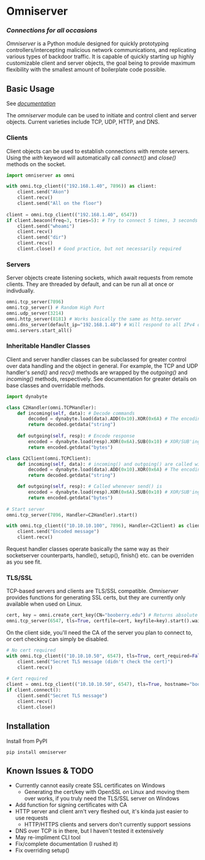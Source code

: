# Omniserver
### _Connections for all occasions_
*Omniserver* is a Python module designed for quickly prototyping controllers/intercepting malicious network communications, and replicating various types of backdoor traffic. It is capable of quickly starting up highly customizable client and server objects, the goal being to provide maximum flexibility with the smallest amount of boilerplate code possible.
## Basic Usage
See [*documentation*](https://omniserver.readthedocs.io/en/latest/)

The *omniserver* module can be used to initiate and control client and server objects. Current varieties include TCP, UDP, HTTP, and DNS.
### Clients
Client objects can be used to establish connections with remote servers. Using the *with* keyword will automatically call *connect()* and *close()* methods on the socket.
```py
import omniserver as omni

with omni.tcp_client(("192.168.1.40", 7896)) as client: 
	client.send("Akon")
	client.recv()
	client.send("All on the floor")
	
client = omni.tcp_client(("192.168.1.40", 6547))
if client.beacon(freq=3, tries=5): # Try to connect 5 times, 3 seconds apart, before quiting 
	client.send("whoami")
	client.recv()
	client.send("dir")
	client.recv()
	client.close() # Good practice, but not necessarily required
```
### Servers
Server objects create listening sockets, which await requests from remote clients. They are threaded by default, and can be run all at once or indivdually.
```py
omni.tcp_server(7896)
omni.tcp_server() # Random High Port
omni.udp_server(3214)
omni.http_server(8181) # Works basically the same as http.server
omni.dns_server(default_ip="192.168.1.40") # Will respond to all IPv4 queries with default IP
omni.servers.start_all()
```
### Inheritable Handler Classes
Client and server handler classes can be subclassed for greater control over data handling and the object in general. For example, the TCP and UDP handler's *send()* and *recv()* methods are wrapped by the *outgoing()* and *incoming()* methods, respectively. See documentation for greater details on base classes and overridable methods.
```py
import dynabyte

class C2Handler(omni.TCPHandler):
    def incoming(self, data): # Decode commands
        decoded = dynabyte.load(data).ADD(0x10).XOR(0x6A) # The encoding scheme, backwards
        return decoded.getdata("string")
        
    def outgoing(self, resp): # Encode response
        encoded = dynabyte.load(resp).XOR(0x6A).SUB(0x10) # XOR/SUB'ing all sent data
        return encoded.getdata("bytes")

class C2Client(omni.TCPClient):
    def incoming(self, data): # incoming() and outgoing() are called within recv() and send(), respectively
        decoded = dynabyte.load(data).ADD(0x10).XOR(0x6A) # The encoding scheme, backwards
        return decoded.getdata("string")

    def outgoing(self, resp): # Called whenever send() is
        encoded = dynabyte.load(resp).XOR(0x6A).SUB(0x10) # XOR/SUB'ing all sent data
        return encoded.getdata("bytes")
		
# Start server
omni.tcp_server(7896, Handler=C2Handler).start()

with omni.tcp_client(("10.10.10.100", 7896), Handler=C2Client) as client:
	client.send("Encoded message")
	client.recv()
```
Request handler classes operate basically the same way as their socketserver counterparts, handle(), setup(), finish() etc. can be overriden as you see fit.
### TLS/SSL
TCP-based servers and clients are TLS/SSL compatible. *Omniserver* provides functions for generating SSL certs, but they are currently only available when used on Linux.
```py
cert, key = omni.create_cert_key(CN="booberry.edu") # Returns absolute path to CA cert and private key
omni.tcp_server(6547, tls=True, certfile=cert, keyfile=key).start().wait()
```
On the client side, you'll need the CA of the server you plan to connect to, or cert checking can simply be disabled.
```py
# No cert required
with omni.tcp_client(("10.10.10.50", 6547), tls=True, cert_required=False) as client:
    client.send("Secret TLS message (didn't check the cert)")
    client.recv()
	
# Cert required
client = omni.tcp_client(("10.10.10.50", 6547), tls=True, hostname="booberry.edu", ca_cert="./cert.crt")
if client.connect():
    client.send("Secret TLS message")
    client.recv()
    client.close()
```
## Installation
Install from PyPI
```
pip install omniserver
```
## Known Issues & TODO
- Currently cannot easily create SSL certificates on Windows
	- Generating the cert/key with OpenSSL on Linux and moving them over works, if you truly need the TLS/SSL server on Windows
- Add function for signing certificates with CA
- HTTP server and client arn't very fleshed out, it's kinda just easier to use requests
	- HTTP/HTTPS clients and servers don't currently support sessions
- DNS over TCP is in there, but I haven't tested it extensively 
- May re-impliment CLI tool
- Fix/complete documentation (I rushed it)
- Fix overriding setup()

